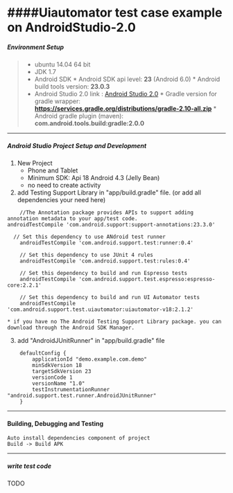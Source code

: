 ####Uiautomator test case example on AndroidStudio-2.0
==================================================

##### Environment Setup

> * ubuntu 14.04 64 bit
> * JDK 1.7
> * Android SDK
    * Android SDK api level: **23** (Android 6.0)
    * Android build tools version: **23.0.3**
> *	Android Studio 2.0 link : [Android Studio 2.0](http://developer.android.com/intl/zh-cn/tools/studio/index.html)
    * Gradle version for gradle wrapper: **https://services.gradle.org/distributions/gradle-2.10-all.zip**
    * Android gradle plugin (maven): **com.android.tools.build:gradle:2.0.0**
    
----
##### Android Studio Project Setup and Development
1. New Project
    * Phone and Tablet
    * Minimum SDK: Api 18 Android 4.3 (Jelly Bean)
    * no need to create activity
2. add Testing Support Library in "app/build.gradle" file. (or add all dependencies your need here)
```
    //The Annotation package provides APIs to support adding annotation metadata to your app/test code.
androidTestCompile 'com.android.support:support-annotations:23.3.0'
   
  // Set this dependency to use ANdroid test runner
    androidTestCompile 'com.android.support.test:runner:0.4'
    
    // Set this dependency to use JUnit 4 rules
    androidTestCompile 'com.android.support.test:rules:0.4'
    
    // Set this dependency to build and run Espresso tests
    androidTestCompile 'com.android.support.test.espresso:espresso-core:2.2.1'
    
    // Set this dependency to build and run UI Automator tests
    androidTestCompile 'com.android.support.test.uiautomator:uiautomator-v18:2.1.2'
```
    * if you have no The Android Testing Support Library package. you can download through the Android SDK Manager.
    
3. add "AndroidJUnitRunner" in "app/build.gradle" file
```
    defaultConfig {
        applicationId "demo.example.com.demo"
        minSdkVersion 18
        targetSdkVersion 23
        versionCode 1
        versionName "1.0"
        testInstrumentationRunner "android.support.test.runner.AndroidJUnitRunner"
    }
```

----
#### Building, Debugging and Testing

    Auto install dependencies component of project
    Build -> Build APK

----
##### write test code
TODO
